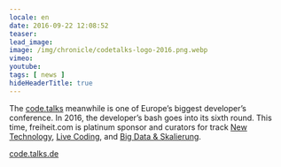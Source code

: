```yaml
---
locale: en
date: 2016-09-22 12:08:52
teaser:
lead_image:
image: /img/chronicle/codetalks-logo-2016.png.webp
vimeo:
youtube:
tags: [ news ]
hideHeaderTitle: true
---
```


The [code.talks](https://www.codetalks.de) meanwhile is one of Europe’s biggest developer’s conference. In 2016, the developer’s bash goes into its sixth round. This time, freiheit.com is platinum sponsor and curators for track [New Technology](https://www.codetalks.de/2016/programm?track=72), [Live Coding](https://www.codetalks.de/2016/programm?track=162), and [Big Data & Skalierung](https://www.codetalks.de/2016/programm?track=122).

[code.talks.de](https://www.codetalks.de/)


